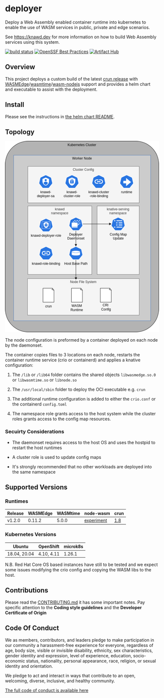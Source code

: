 # deployer

Deploy a Web Assembly enabled container runtime into kubernetes to enable the use of WASM services in public, private and edge scenarios.

See https://knawd.dev for more information on how to build Web Assembly services using this system.


[![build status](https://github.com/knawd/deployer/workflows/CI/badge.svg)](https://github.com/knawd/deployer/actions)
[![OpenSSF Best Practices](https://bestpractices.coreinfrastructure.org/projects/6966/badge)](https://bestpractices.coreinfrastructure.org/projects/6966)
[![Artifact Hub](https://img.shields.io/endpoint?url=https://artifacthub.io/badge/repository/deployer)](https://artifacthub.io/packages/search?repo=deployer)


## Overview

This project deploys a custom build of the latest [crun release](https://github.com/containers/crun) with [WASMEdge](https://github.com/WasmEdge/WasmEdge)/[wasmtime](https://wasmtime.dev/)/[wasm-nodejs](https://github.com/mhdawson/crun/tree/node-wasm-experiment) support and provides a helm chart and executable to assist with the deployment.

## Install

Please see the instructions in [the helm chart README](https://github.com/knawd/deployer/blob/main/charts/knawd-deployer/README.md).

## Topology
![topology](https://raw.githubusercontent.com/knawd/documentation/af55ffa06a1d9c69dd827dca5991872dbde8dcc5/scenarios/images/topology.png)


The node configuration is preformed by a container deployed on each node by the daemonset. 

The container copies files to 3 locations on each node, restarts the container runtime service (crio or containerd) and applies a knative configuration:

1. The `/lib` or `/lib64` folder contains the shared objects `libwasmedge.so.0` or `libwasmtime.so` or `libnode.so`

1. The `/usr/local/sbin` folder to deploy the OCI executable e.g. `crun`

1. The additional runtime configuration is added to either the `crio.conf` or the containerd `config.toml`

1. The namespace role grants access to the host system while the cluster roles grants access to the config map resources.

### Secuirty Considerations

* The daemonset requires access to the host OS and uses the hostpid to restart the host runtimes

* A cluster role is used to update config maps

* It's strongly recommended that no other workloads are deployed into the same namespace

## Supported Versions

### Runtimes
|Release|WASMEdge|WASMtime|node-wasm|crun|
|---|---|---|---|---|
|v1.2.0|0.11.2|5.0.0|[experiment](https://github.com/mhdawson/crun/commit/23f346e3bc15ec7e6188b405df895aef5a5cbcdd)|[1.8](https://github.com/containers/crun/releases/tag/1.8)|

### Kubernetes Versions
|Ubuntu|OpenShift|microk8s|
|---|---|---|
|18.04, 20.04|4.10, 4.11|1.26.1|

N.B. Red Hat Core OS based instances have still to be tested and we expect some issues modifying the crio config and copying the WASM libs to the host.

## Contributions

Please read the [CONTRIBUTING.md](CONTRIBUTING.md) it has some important notes.
Pay specific attention to the **Coding style guidelines** and the **Developer Certificate of Origin**

## Code Of Conduct

We as members, contributors, and leaders pledge to make participation in our
community a harassment-free experience for everyone, regardless of age, body
size, visible or invisible disability, ethnicity, sex characteristics, gender
identity and expression, level of experience, education, socio-economic status,
nationality, personal appearance, race, religion, or sexual identity
and orientation.

We pledge to act and interact in ways that contribute to an open, welcoming,
diverse, inclusive, and healthy community.

[The full code of conduct is available here](./code-of-conduct.md)
